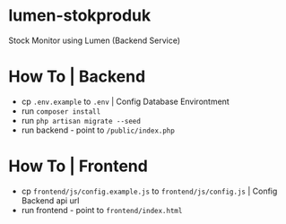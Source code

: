 # lumen-stokproduk
Stock Monitor using Lumen (Backend Service)

# How To | Backend
- cp `.env.example` to `.env` | Config Database Environtment
- run `composer install`
- run `php artisan migrate --seed`
- run backend - point to `/public/index.php`

# How To | Frontend
- cp `frontend/js/config.example.js` to `frontend/js/config.js` | Config Backend api url
- run frontend - point to `frontend/index.html`